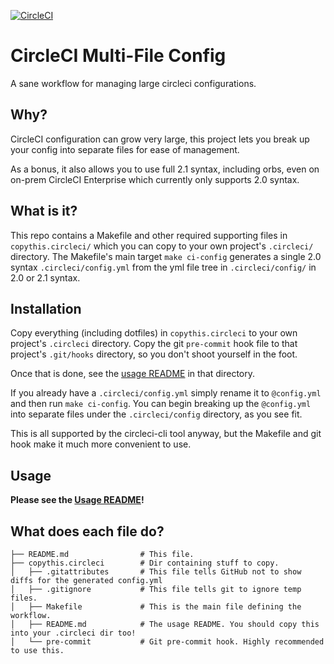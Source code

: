 [![CircleCI](https://circleci.com/gh/samsalisbury/circleci-multi-file-config.svg?style=svg)](https://circleci.com/gh/samsalisbury/circleci-multi-file-config)

# CircleCI Multi-File Config

A sane workflow for managing large circleci configurations.

## Why?

CircleCI configuration can grow very large,
this project lets you break up your config into separate files
for ease of management.

As a bonus, it also allows you to use full 2.1 syntax,
including orbs, even on on-prem CircleCI Enterprise which
currently only supports 2.0 syntax.

## What is it?

This repo contains a Makefile and other required supporting files in `copythis.circleci/`
which you can copy to your own project's `.circleci/`
directory. The Makefile's main target `make ci-config`
generates a single 2.0 syntax `.circleci/config.yml`
from the yml file tree in `.circleci/config/` in 2.0 or 2.1 syntax.

## Installation

Copy everything (including dotfiles) in `copythis.circleci` to your own project's
`.circleci` directory. Copy the git `pre-commit` hook file to that
project's `.git/hooks` directory, so you don't shoot yourself in the foot.

Once that is done, see the [usage README] in that directory.

If you already have a `.circleci/config.yml` simply rename it to `@config.yml`
and then run `make ci-config`. You can begin breaking up the `@config.yml` into separate
files under the `.circleci/config` directory, as you see fit.

This is all supported by the circleci-cli tool anyway,
but the Makefile and git hook make it much more convenient to use.

## Usage

**Please see the [Usage README]!**

[usage README]: copythis.circleci/README.md

## What does each file do?

```
├── README.md                # This file.
├── copythis.circleci        # Dir containing stuff to copy.
│   ├── .gitattributes       # This file tells GitHub not to show diffs for the generated config.yml
│   ├── .gitignore           # This file tells git to ignore temp files.
│   ├── Makefile             # This is the main file defining the workflow.
│   ├── README.md            # The usage README. You should copy this into your .circleci dir too!
│   └── pre-commit           # Git pre-commit hook. Highly recommended to use this.
```
